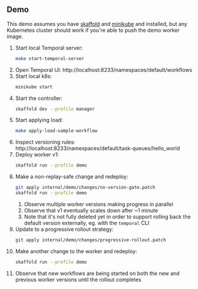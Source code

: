 
 ## Demo
 
This demo assumes you have [skaffold](https://skaffold.dev/docs/install/) and [minikube](https://minikube.sigs.k8s.io/docs/) and installed, but any
Kubernetes cluster should work if you're able to push the demo worker image.

1. Start local Temporal server:
    ```bash
    make start-temporal-server
    ```
1. Open Temporal UI: http://localhost:8233/namespaces/default/workflows
1. Start local k8s:
    ```bash
    minikube start
    ```
1. Start the controller:
    ```bash
    skaffold dev --profile manager
    ```
1. Start applying load:
    ```bash
    make apply-load-sample-workflow
    ```
1. Inspect versioning rules: http://localhost:8233/namespaces/default/task-queues/hello_world
1. Deploy worker v1:
    ```bash
    skaffold run --profile demo
    ```
1. Make a non-replay-safe change and redeploy:
    ```bash
    git apply internal/demo/changes/no-version-gate.patch
    skaffold run --profile demo
    ```
   1. Observe multiple worker versions making progress in parallel
   1. Observe that v1 eventually scales down after ~1 minute
   1. Note that it's not fully deleted yet in order to support rolling back the default version externally,
      eg. with the `temporal` CLI
1. Update to a progressive rollout strategy:
    ```bash
    git apply internal/demo/changes/progressive-rollout.patch
    ```
1. Make another change to the worker and redeploy:
    ```bash
    skaffold run --profile demo
    ```
1. Observe that new workflows are being started on both the new and previous worker versions until the rollout completes
